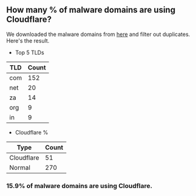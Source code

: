 ## How many % of malware domains are using Cloudflare?


We downloaded the malware domains from [here](https://urlhaus.abuse.ch) and filter out duplicates.
Here's the result.


[//]: # (start replacement)


- Top 5 TLDs

| TLD | Count |
| --- | --- |
| com | 152 |
| net | 20 |
| za | 14 |
| org | 9 |
| in | 9 |


- Cloudflare %

| Type | Count |
| --- | --- |
| Cloudflare | 51 |
| Normal | 270 |


### 15.9% of malware domains are using Cloudflare.